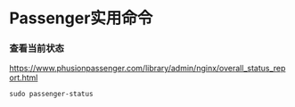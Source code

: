 Passenger实用命令
===============================


### 查看当前状态
https://www.phusionpassenger.com/library/admin/nginx/overall_status_report.html

```shell
sudo passenger-status
```

